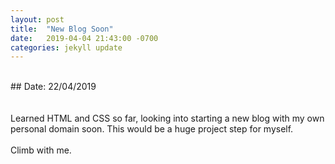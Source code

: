 ```yaml
---
layout: post
title:  "New Blog Soon"
date:   2019-04-04 21:43:00 -0700
categories: jekyll update
---
```


<br>
## Date: 22/04/2019<br>
<br>
<br>
Learned HTML and CSS so far, looking into starting a new blog with my own personal domain soon. This would be a huge project step for myself.
<br>
<br>
Climb with me.
<br>
